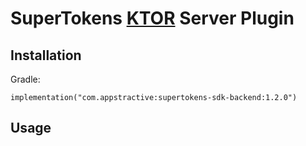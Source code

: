 # SuperTokens [KTOR](https://github.com/ktorio/ktor) Server Plugin

## Installation

Gradle:
```
implementation("com.appstractive:supertokens-sdk-backend:1.2.0")
```

## Usage

